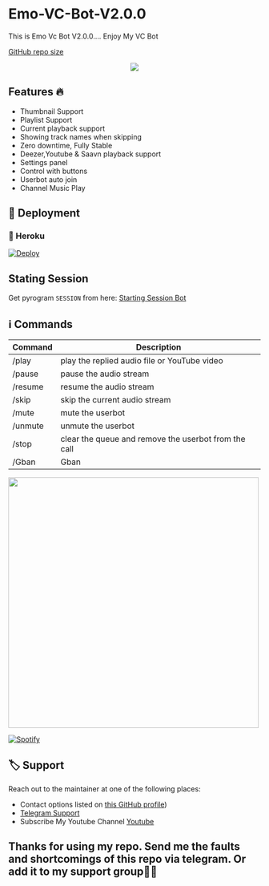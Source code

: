 # Emo-VC-Bot-V2.0.0
This is Emo Vc Bot V2.0.0.... Enjoy My VC Bot

 
[GitHub repo size](https://img.shields.io/github/repo-size/RishBropromax/Emo-Vc-Bot-2.0.0?label=Repo%20Size)

<p align="center">
  <img src="https://telegra.ph/file/626f0a4cc3bb673ea7a9b.jpg">
</p>

<h2> Features 🔥 </h2>

- Thumbnail Support
- Playlist Support
- Current playback support
- Showing track names when skipping
- Zero downtime, Fully Stable
- Deezer,Youtube & Saavn playback support
- Settings panel
- Control with buttons
- Userbot auto join
- Channel Music Play


## 🚀 Deployment

### 💜 Heroku

[![Deploy](https://www.herokucdn.com/deploy/button.svg)](https://heroku.com/deploy?template=https://github.com/RishBropromax/Emo-VC-Bot-V2.0.0/)

## Stating Session

Get pyrogram   `SESSION` from here:
[Starting Session Bot](https://t.me/StringFatherBot)


## ℹ️ Commands

| Command | Description                                          |
| ------- | ---------------------------------------------------- |
| /play   | play the replied audio file or YouTube video         |
| /pause  | pause the audio stream                               |
| /resume | resume the audio stream                              |
| /skip   | skip the current audio stream                        |
| /mute   | mute the userbot                                     |
| /unmute | unmute the userbot                                   |
| /stop   | clear the queue and remove the userbot from the call |
| /Gban   | Gban                                                 |    

<img src= "https://raw.githubusercontent.com/Gishankrishka2/Gishankrishka2/main/Gifs/5eeea355389655.59822ff824b72.gif" width="500">

 [![Spotify](https://spotify-readme-3s61yj059-xditya.vercel.app/api/spotify)](https://open.spotify.com/user/on84l0syf9y9m2m84unz4h8uq)
 
## 🏷 Support

Reach out to the maintainer at one of the following places:

- Contact options listed on [this GitHub profile](https://github.com/RishBropromax/Emo-Deckstop-Bot))
- [Telegram Support](https://t.me/Emo_Bot_Support)
- Subscribe My Youtube Channel [Youtube](https://www.youtube.com/channel/UCTIprdrvIiMjFdFwJgnmTUg)
 
<h2>Thanks for using my repo. Send me the faults and shortcomings of this repo via telegram. Or add it to my support group👊👊
  
 
